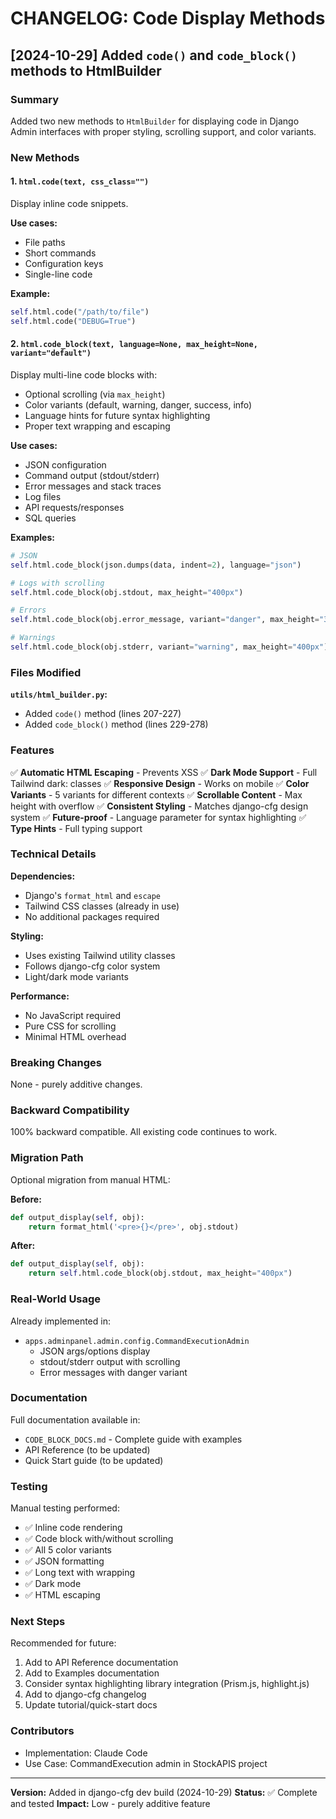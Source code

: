 # CHANGELOG: Code Display Methods

## [2024-10-29] Added `code()` and `code_block()` methods to HtmlBuilder

### Summary
Added two new methods to `HtmlBuilder` for displaying code in Django Admin interfaces with proper styling, scrolling support, and color variants.

### New Methods

#### 1. `html.code(text, css_class="")`
Display inline code snippets.

**Use cases:**
- File paths
- Short commands
- Configuration keys
- Single-line code

**Example:**
```python
self.html.code("/path/to/file")
self.html.code("DEBUG=True")
```

#### 2. `html.code_block(text, language=None, max_height=None, variant="default")`
Display multi-line code blocks with:
- Optional scrolling (via `max_height`)
- Color variants (default, warning, danger, success, info)
- Language hints for future syntax highlighting
- Proper text wrapping and escaping

**Use cases:**
- JSON configuration
- Command output (stdout/stderr)
- Error messages and stack traces
- Log files
- API requests/responses
- SQL queries

**Examples:**
```python
# JSON
self.html.code_block(json.dumps(data, indent=2), language="json")

# Logs with scrolling
self.html.code_block(obj.stdout, max_height="400px")

# Errors
self.html.code_block(obj.error_message, variant="danger", max_height="300px")

# Warnings
self.html.code_block(obj.stderr, variant="warning", max_height="400px")
```

### Files Modified

**`utils/html_builder.py`:**
- Added `code()` method (lines 207-227)
- Added `code_block()` method (lines 229-278)

### Features

✅ **Automatic HTML Escaping** - Prevents XSS
✅ **Dark Mode Support** - Full Tailwind dark: classes
✅ **Responsive Design** - Works on mobile
✅ **Color Variants** - 5 variants for different contexts
✅ **Scrollable Content** - Max height with overflow
✅ **Consistent Styling** - Matches django-cfg design system
✅ **Future-proof** - Language parameter for syntax highlighting
✅ **Type Hints** - Full typing support

### Technical Details

**Dependencies:**
- Django's `format_html` and `escape`
- Tailwind CSS classes (already in use)
- No additional packages required

**Styling:**
- Uses existing Tailwind utility classes
- Follows django-cfg color system
- Light/dark mode variants

**Performance:**
- No JavaScript required
- Pure CSS for scrolling
- Minimal HTML overhead

### Breaking Changes
None - purely additive changes.

### Backward Compatibility
100% backward compatible. All existing code continues to work.

### Migration Path
Optional migration from manual HTML:

**Before:**
```python
def output_display(self, obj):
    return format_html('<pre>{}</pre>', obj.stdout)
```

**After:**
```python
def output_display(self, obj):
    return self.html.code_block(obj.stdout, max_height="400px")
```

### Real-World Usage

Already implemented in:
- `apps.adminpanel.admin.config.CommandExecutionAdmin`
  - JSON args/options display
  - stdout/stderr output with scrolling
  - Error messages with danger variant

### Documentation

Full documentation available in:
- `CODE_BLOCK_DOCS.md` - Complete guide with examples
- API Reference (to be updated)
- Quick Start guide (to be updated)

### Testing

Manual testing performed:
- ✅ Inline code rendering
- ✅ Code block with/without scrolling
- ✅ All 5 color variants
- ✅ JSON formatting
- ✅ Long text with wrapping
- ✅ Dark mode
- ✅ HTML escaping

### Next Steps

Recommended for future:
1. Add to API Reference documentation
2. Add to Examples documentation
3. Consider syntax highlighting library integration (Prism.js, highlight.js)
4. Add to django-cfg changelog
5. Update tutorial/quick-start docs

### Contributors
- Implementation: Claude Code
- Use Case: CommandExecution admin in StockAPIS project

---

**Version:** Added in django-cfg dev build (2024-10-29)
**Status:** ✅ Complete and tested
**Impact:** Low - purely additive feature

